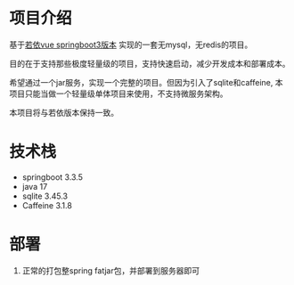 # 项目介绍
基于[若依vue springboot3版本](https://gitee.com/y_project/RuoYi-Vue/tree/springboot3/) 实现的一套无mysql，无redis的项目。

目的在于支持那些极度轻量级的项目，支持快速启动，减少开发成本和部署成本。

希望通过一个jar服务，实现一个完整的项目。但因为引入了sqlite和caffeine, 本项目只能当做一个轻量级单体项目来使用，不支持微服务架构。

本项目将与若依版本保持一致。

# 技术栈
- springboot 3.3.5
- java 17
- sqlite 3.45.3
- Caffeine 3.1.8


# 部署
1. 正常的打包整spring fatjar包，并部署到服务器即可
